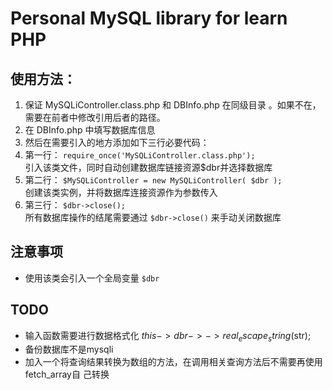 # Personal MySQL library for learn PHP


## 使用方法：
1. 保证 MySQLiController.class.php 和 DBInfo.php 在同级目录 。如果不在，需要在前者中修改引用后者的路径。
2. 在 DBInfo.php 中填写数据库信息
3. 然后在需要引入的地方添加如下三行必要代码：  
  1. 第一行： ```require_once('MySQLiController.class.php');```  
引入该类文件，同时自动创建数据库链接资源$dbr并选择数据库
  2. 第二行： ```$MySQLiController = new MySQLiController( $dbr );```  
创建该类实例，并将数据库连接资源作为参数传入
  3. 第三行： ```$dbr->close();```  
所有数据库操作的结尾需要通过 ```$dbr->close()``` 来手动关闭数据库

## 注意事项
* 使用该类会引入一个全局变量 ```$dbr```


## TODO
* 输入函数需要进行数据格式化 $this->dbr->->real_escape_string($str);
* 备份数据库不是mysqli
* 加入一个将查询结果转换为数组的方法，在调用相关查询方法后不需要再使用fetch_array自
  己转换
